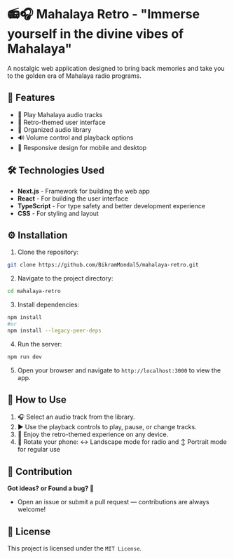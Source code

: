 # 📻🎧 Mahalaya Retro - "Immerse yourself in the divine vibes of Mahalaya"

A nostalgic web application designed to bring back memories and take you to the golden era of Mahalaya radio programs.

## 🌟 Features
* 🎵 Play Mahalaya audio tracks
* 📜 Retro-themed user interface
* 📂 Organized audio library
* 🔊 Volume control and playback options
* 📱 Responsive design for mobile and desktop

## 🛠️ Technologies Used
* **Next.js** - Framework for building the web app
* **React** - For building the user interface
* **TypeScript** - For type safety and better development experience
* **CSS** - For styling and layout

## ⚙️ Installation

1. Clone the repository:
```bash
git clone https://github.com/BikramMondal5/mahalaya-retro.git
```

2. Navigate to the project directory:
```bash
cd mahalaya-retro
```

3. Install dependencies:
```bash
npm install
#or
npm install --legacy-peer-deps
```

4. Run the server:
```bash
npm run dev
```

5. Open your browser and navigate to `http://localhost:3000` to view the app.

## 🚀 How to Use

1. 🎧 Select an audio track from the library.
2. ▶️ Use the playback controls to play, pause, or change tracks.
3. 📱 Enjoy the retro-themed experience on any device.
4. 📱 Rotate your phone: ↔️ Landscape mode for radio and ↕️ Portrait mode for regular use

## 🤝 Contribution

**Got ideas? or Found a bug? 🐞**
- Open an issue or submit a pull request — contributions are always welcome!

## 📜 License

This project is licensed under the `MIT License`.